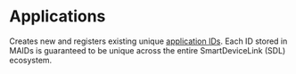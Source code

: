 # Applications
Creates new and registers existing unique [application IDs](../application-ids).  Each ID stored in MAIDs is guaranteed to be unique across the entire SmartDeviceLink (SDL) ecosystem.

